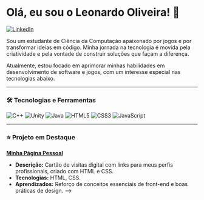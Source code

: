 # Olá, eu sou o Leonardo Oliveira! 👋

<p align="left">
  <a href=https://www.linkedin.com/in/leonardodkz target="_blank">
    <img src="https://img.shields.io/badge/LinkedIn-0077B5?style=for-the-badge&logo=linkedin&logoColor=white" alt="LinkedIn"/>
  </a>
</p>

Sou um estudante de Ciência da Computação apaixonado por jogos e por transformar ideias em código. Minha jornada na tecnologia é movida pela criatividade e pela vontade de construir soluções que façam a diferença.

Atualmente, estou focado em aprimorar minhas habilidades em desenvolvimento de software e jogos, com um interesse especial nas tecnologias abaixo.

---

### 🛠️ Tecnologias e Ferramentas

<p align="left">
  <img src="https://img.shields.io/badge/C%2B%2B-00599C?style=for-the-badge&logo=c%2B%2B&logoColor=white" alt="C++"/>
  <img src="https://img.shields.io/badge/Unity-FFFFFF?style=for-the-badge&logo=unity&logoColor=black" alt="Unity"/>
  <img src="https://img.shields.io/badge/Java-ED8B00?style=for-the-badge&logo=openjdk&logoColor=white" alt="Java"/>
  <img src="https://img.shields.io/badge/HTML5-E34F26?style=for-the-badge&logo=html5&logoColor=white" alt="HTML5"/>
  <img src="https://img.shields.io/badge/CSS3-1572B6?style=for-the-badge&logo=css3&logoColor=white" alt="CSS3"/>
  <img src="https://img.shields.io/badge/JavaScript-F7DF1E?style=for-the-badge&logo=javascript&logoColor=black" alt="JavaScript"/>
</p>

---

### ⭐ Projeto em Destaque

**[Minha Página Pessoal](https://github.com/LeonardoDkZ/paginapessoal)**
- **Descrição:** Cartão de visitas digital com links para meus perfis profissionais, criado com HTML e CSS.
- **Tecnologias:** HTML, CSS.
- **Aprendizados:** Reforço de conceitos essenciais de front-end e boas práticas de design.
-->

